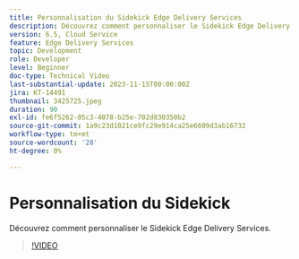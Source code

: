 ```yaml
---
title: Personnalisation du Sidekick Edge Delivery Services
description: Découvrez comment personnaliser le Sidekick Edge Delivery Services.
version: 6.5, Cloud Service
feature: Edge Delivery Services
topic: Development
role: Developer
level: Beginner
doc-type: Technical Video
last-substantial-update: 2023-11-15T00:00:00Z
jira: KT-14491
thumbnail: 3425725.jpeg
duration: 90
exl-id: fe6f5262-05c3-4078-b25e-702d830350b2
source-git-commit: 1a9c23d1021ce9fc29e914ca25e6609d3ab16732
workflow-type: tm+mt
source-wordcount: '28'
ht-degree: 0%

---
```


# Personnalisation du Sidekick

Découvrez comment personnaliser le Sidekick Edge Delivery Services.

>[!VIDEO](https://video.tv.adobe.com/v/3425725/?learn=on)
